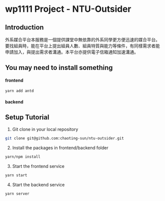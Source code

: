 # wp1111 Project - NTU-Outsider

## Introduction
外系媒合平台本服務是一個提供課堂中無依靠的外系同學更方便迅速的媒合平台。要找組員時，能在平台上提出組員人數、組員特質與能力等條件，有同樣需求者能申請加入，與提出需求者溝通。本平台亦提供電子信箱通知加速溝通。

## You may need to install something
#### frontend
```bash
yarn add antd
```

#### backend

## Setup Tutorial

1. Git clone in your local repository
```bash
git clone git@github.com:chaoting-sun/ntu-outsider.git
```

2. Install the packages in frontend/backend folder 
```bash
yarn/npm install
```

3. Start the frontend service
```bash
yarn start
```

4. Start the backend service
```bash
yarn server
```
